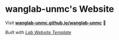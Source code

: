 
# wanglab-unmc's Website

Visit **[wanglab-unmc.github.io/wanglab-unmc](https://wanglab-unmc.github.io/wanglab-unmc)** 🚀

_Built with [Lab Website Template](https://greene-lab.gitbook.io/lab-website-template-docs)_

